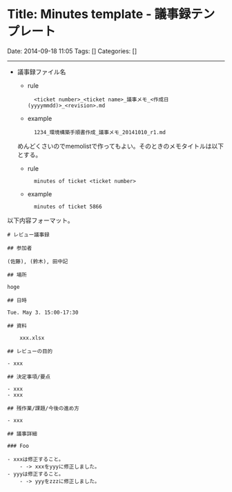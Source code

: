 # Title: Minutes template - 議事録テンプレート

Date: 2014-09-18 11:05
Tags: []
Categories: []

<!-- toc -->

---

- 議事録ファイル名
    - rule

            <ticket number>_<ticket name>_議事メモ_<作成日(yyyymmdd)>_<revision>.md

    - example

            1234_環境構築手順書作成_議事メモ_20141010_r1.md

    めんどくさいのでmemolistで作ってもよい。そのときのメモタイトルは以下とする。
    - rule

            minutes of ticket <ticket number>

    - example

            minutes of ticket 5866

以下内容フォーマット。

```
# レビュー議事録

## 参加者

(佐藤), (鈴木), 田中記

## 場所

hoge

## 日時

Tue. May 3. 15:00-17:30

## 資料

    xxx.xlsx

## レビューの目的

- xxx

## 決定事項/要点

- xxx
- xxx

## 残作業/課題/今後の進め方

- xxx

## 議事詳細

### Foo

- xxxは修正すること。
    - -> xxxをyyyに修正しました。
- yyyは修正すること。
    - -> yyyをzzzに修正しました。
```
